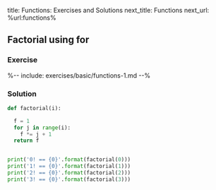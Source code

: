 title: Functions: Exercises and Solutions
next_title: Functions
next_url: %url:functions%


## Factorial using for

### Exercise

%-- include: exercises/basic/functions-1.md --%


### Solution

```python
def factorial(i):

  f = 1
  for j in range(i):
    f *= j + 1
  return f


print('0! == {0}'.format(factorial(0)))
print('1! == {0}'.format(factorial(1)))
print('2! == {0}'.format(factorial(2)))
print('3! == {0}'.format(factorial(3)))
```

